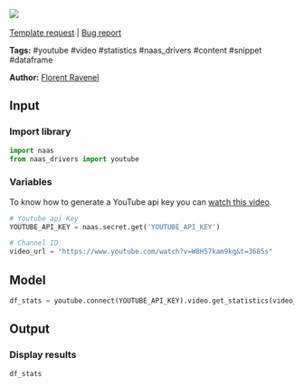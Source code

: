<a href="https://app.naas.ai/user-redirect/naas/downloader?url=https://raw.githubusercontent.com/jupyter-naas/awesome-notebooks/master/YouTube/YouTube_Get_statistics_from_video.ipynb" target="_parent"><img src="https://naasai-public.s3.eu-west-3.amazonaws.com/open_in_naas.svg"/></a><br><br><a href="https://github.com/jupyter-naas/awesome-notebooks/issues/new?assignees=&labels=&template=template-request.md&title=Tool+-+Action+of+the+notebook+">Template request</a> | <a href="https://github.com/jupyter-naas/awesome-notebooks/issues/new?assignees=&labels=bug&template=bug_report.md&title=YouTube+-+Get+statistics+from+video:+Error+short+description">Bug report</a>

**Tags:** #youtube #video #statistics #naas_drivers #content #snippet #dataframe

**Author:** [Florent Ravenel](https://www.linkedin.com/in/ACoAABCNSioBW3YZHc2lBHVG0E_TXYWitQkmwog/)

## Input

### Import library


```python
import naas
from naas_drivers import youtube
```

### Variables

To know how to generate a YouTube api key you can [watch this video](https://www.youtube.com/watch?v=ltdJOX_DVtE).


```python
# Youtube api Key
YOUTUBE_API_KEY = naas.secret.get('YOUTUBE_API_KEY')

# Channel ID
video_url = "https://www.youtube.com/watch?v=W8H57kam9kg&t=3685s"
```

## Model


```python
df_stats = youtube.connect(YOUTUBE_API_KEY).video.get_statistics(video_url)
```

## Output

### Display results


```python
df_stats
```
